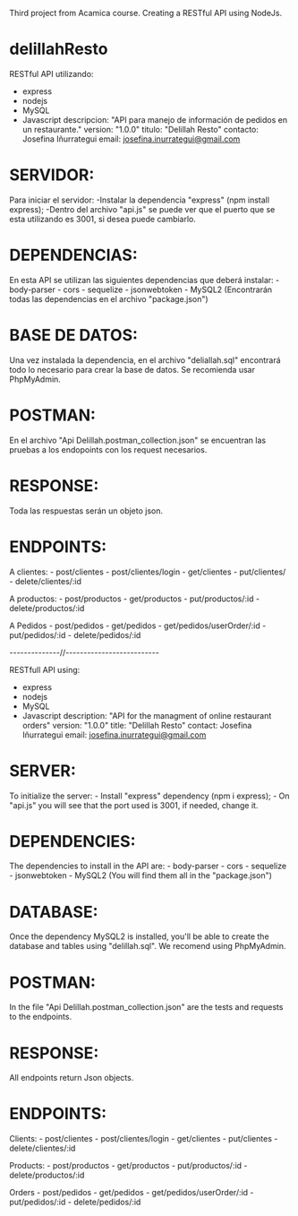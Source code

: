 Third project from Acamica course. Creating a RESTful API using NodeJs.

# delillahResto
RESTful API utilizando: 
  - express
  - nodejs
  - MySQL 
  - Javascript 
descripcion: "API para manejo de información de pedidos en un restaurante." 
version: "1.0.0"
titulo: "Delillah Resto" 
contacto: Josefina Iñurrategui
email: josefina.inurrategui@gmail.com
 

# SERVIDOR: 
  Para iniciar el servidor:
    -Instalar la dependencia "express" (npm install express);
    -Dentro del archivo "api.js" se puede ver que el puerto que se esta utilizando es 3001, si desea puede cambiarlo.
    
# DEPENDENCIAS:
  En esta API se utilizan las siguientes dependencias que deberá instalar:
    - body-parser
    - cors
    - sequelize
    - jsonwebtoken
    - MySQL2
(Encontrarán todas las dependencias en el archivo "package.json")

# BASE DE DATOS:
  Una vez instalada la dependencia, en el archivo "deliallah.sql" encontrará todo lo necesario para crear la base de datos.
  Se recomienda usar PhpMyAdmin.

# POSTMAN:
  En el archivo "Api Delillah.postman_collection.json" se encuentran las pruebas a los endopoints con los request necesarios.  

# RESPONSE:
  Toda las respuestas serán un objeto json.

# ENDPOINTS:
  A clientes: 
    - post/clientes
    - post/clientes/login
    - get/clientes
    - put/clientes/
    - delete/clientes/:id

  A productos:
    - post/productos
    - get/productos
    - put/productos/:id
    - delete/productos/:id

  A Pedidos
    - post/pedidos
    - get/pedidos
    - get/pedidos/userOrder/:id
    - put/pedidos/:id
    - delete/pedidos/:id
    
--------------//--------------------------

RESTfull API using: 
  - express
  - nodejs
  - MySQL 
  - Javascript 
description: "API for the managment of online restaurant orders" 
version: "1.0.0"
title: "Delillah Resto" 
contact: Josefina Iñurrategui
email: josefina.inurrategui@gmail.com

# SERVER: 
  To initialize the server:
    - Install "express" dependency (npm i express);
    - On "api.js" you will see that the port used is 3001, if needed, change it.

# DEPENDENCIES:
  The dependencies to install in the API are:
      - body-parser
      - cors
      - sequelize
      - jsonwebtoken
      - MySQL2
  (You will find them all in the "package.json")
  
# DATABASE:
  Once the dependency MySQL2 is installed, you'll be able to create the database and tables using "delillah.sql".
  We recomend using PhpMyAdmin.


# POSTMAN:
 In the file "Api Delillah.postman_collection.json" are the tests and requests to the endpoints.
 
# RESPONSE:
  All endpoints return Json objects.
  
# ENDPOINTS:
  Clients: 
    - post/clientes
    - post/clientes/login
    - get/clientes
    - put/clientes
    - delete/clientes/:id

  Products:
    - post/productos
    - get/productos
    - put/productos/:id
    - delete/productos/:id

  Orders
    - post/pedidos
    - get/pedidos
    - get/pedidos/userOrder/:id
    - put/pedidos/:id
    - delete/pedidos/:id
